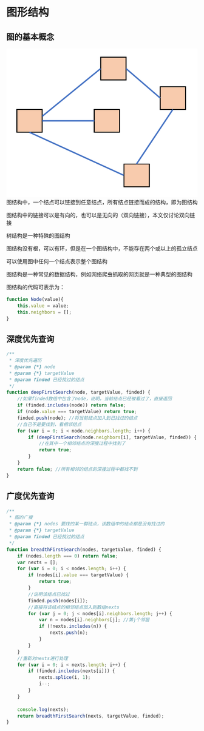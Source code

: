 # 图形结构
## 图的基本概念
![](./imgs/2019-11-24-14-17-49.png)
图结构中，一个结点可以链接到任意结点，所有结点链接而成的结构，即为图结构

图结构中的链接可以是有向的，也可以是无向的（双向链接），本文仅讨论双向链接

树结构是一种特殊的图结构

图结构没有根，可以有环，但是在一个图结构中，不能存在两个或以上的孤立结点

可以使用图中任何一个结点表示整个图结构

图结构是一种常见的数据结构，例如网络爬虫抓取的网页就是一种典型的图结构

图结构的代码可表示为：

```js
function Node(value){
    this.value = value;
    this.neighbors = [];
}
```
## 深度优先查询
```js
/**
 * 深度优先遍历
 * @param {*} node 
 * @param {*} targetValue 
 * @param finded 已经找过的结点
 */
function deepFirstSearch(node, targetValue, finded) {
    //如果finded数组中包含了node，说明，当前结点已经被看过了，直接返回
    if (finded.includes(node)) return false;
    if (node.value === targetValue) return true;
    finded.push(node); //将当前结点加入到已找过的结点
    //自己不是要找到，看相邻结点
    for (var i = 0; i < node.neighbors.length; i++) {
        if (deepFirstSearch(node.neighbors[i], targetValue, finded)) {
            //在其中一个相邻结点的深搜过程中找到了
            return true;
        }
    }
    return false; //所有相邻的结点的深搜过程中都找不到
}
```
## 广度优先查询
```js
/**
 * 图的广搜
 * @param {*} nodes 要找的某一群结点，该数组中的结点都是没有找过的
 * @param {*} targetValue 
 * @param finded 已经找过的结点
 */
function breadthFirstSearch(nodes, targetValue, finded) {
    if (nodes.length === 0) return false;
    var nexts = [];
    for (var i = 0; i < nodes.length; i++) {
        if (nodes[i].value === targetValue) {
            return true;
        }
        //说明该结点已找过
        finded.push(nodes[i]);
        //直接将该结点的相邻结点加入到数组nexts
        for (var j = 0; j < nodes[i].neighbors.length; j++) {
            var n = nodes[i].neighbors[j]; //第j个邻居
            if (!nexts.includes(n)) {
                nexts.push(n);
            }
        }
    }
    //重新对nexts进行处理
    for (var i = 0; i < nexts.length; i++) {
        if (finded.includes(nexts[i])) {
            nexts.splice(i, 1);
            i--;
        }
    }
   
    console.log(nexts);
    return breadthFirstSearch(nexts, targetValue, finded);
}
```
